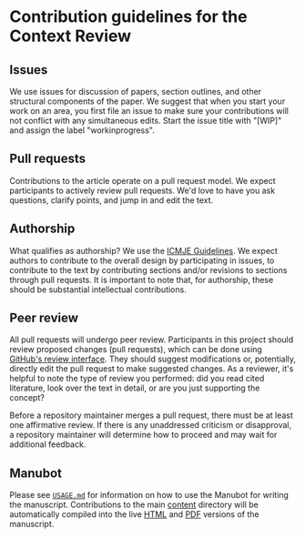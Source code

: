 # Contribution guidelines for the Context Review

## Issues

We use issues for discussion of papers, section outlines, and other structural components of the paper.
We suggest that when you start your work on an area, you first file an issue to make sure your contributions will not conflict with any simultaneous edits. Start the issue title with "[WIP]" and assign the label "workinprogress".

## Pull requests

Contributions to the article operate on a pull request model.
We expect participants to actively review pull requests.
We'd love to have you ask questions, clarify points, and jump in and edit the text.

## Authorship

What qualifies as authorship?
We use the [ICMJE Guidelines](http://www.icmje.org/recommendations/browse/roles-and-responsibilities/defining-the-role-of-authors-and-contributors.html).
We expect authors to contribute to the overall design by participating in issues, to contribute to the text by contributing sections and/or revisions to sections through pull requests.
It is important to note that, for authorship, these should be substantial intellectual contributions.

## Peer review

All pull requests will undergo peer review.
Participants in this project should review proposed changes (pull requests), which can be done using [GitHub's review interface](https://help.github.com/articles/about-pull-request-reviews/ "GitHub: about pull request reviews").
They should suggest modifications or, potentially, directly edit the pull request to make suggested changes.
As a reviewer, it's helpful to note the type of review you performed:
did you read cited literature, look over the text in detail, or are you just supporting the concept?

Before a repository maintainer merges a pull request, there must be at least one affirmative review.
If there is any unaddressed criticism or disapproval, a repository maintainer will determine how to proceed and may wait for additional feedback.

## Manubot

Please see [`USAGE.md`](USAGE.md) for information on how to use the Manubot for writing the manuscript. Contributions to the main [content](https://github.com/AdaptInfer/context-review/tree/main/content) directory will be automatically compiled into the live [HTML](https://adaptinfer.org/context-review/) and [PDF](https://adaptinfer.org/context-review/manuscript.pdf) versions of the manuscript.
